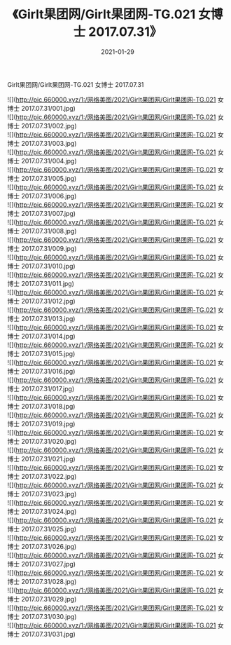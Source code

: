 ﻿---
layout: post
title:  《Girlt果团网/Girlt果团网-TG.021 女博士 2017.07.31》
date:   2021-01-29
img: http://pic.660000.xyz/1:/网络美图/2021/Girlt果团网/Girlt果团网-TG.021 女博士 2017.07.31/000.jpg
categories: [美女, 清纯, 唯美]
---

Girlt果团网/Girlt果团网-TG.021 女博士 2017.07.31

 ![](http://pic.660000.xyz/1:/网络美图/2021/Girlt果团网/Girlt果团网-TG.021 女博士 2017.07.31/001.jpg) <br>![](http://pic.660000.xyz/1:/网络美图/2021/Girlt果团网/Girlt果团网-TG.021 女博士 2017.07.31/002.jpg) <br>![](http://pic.660000.xyz/1:/网络美图/2021/Girlt果团网/Girlt果团网-TG.021 女博士 2017.07.31/003.jpg) <br>![](http://pic.660000.xyz/1:/网络美图/2021/Girlt果团网/Girlt果团网-TG.021 女博士 2017.07.31/004.jpg) <br>![](http://pic.660000.xyz/1:/网络美图/2021/Girlt果团网/Girlt果团网-TG.021 女博士 2017.07.31/005.jpg) <br>![](http://pic.660000.xyz/1:/网络美图/2021/Girlt果团网/Girlt果团网-TG.021 女博士 2017.07.31/006.jpg) <br>![](http://pic.660000.xyz/1:/网络美图/2021/Girlt果团网/Girlt果团网-TG.021 女博士 2017.07.31/007.jpg) <br>![](http://pic.660000.xyz/1:/网络美图/2021/Girlt果团网/Girlt果团网-TG.021 女博士 2017.07.31/008.jpg) <br>![](http://pic.660000.xyz/1:/网络美图/2021/Girlt果团网/Girlt果团网-TG.021 女博士 2017.07.31/009.jpg) <br>![](http://pic.660000.xyz/1:/网络美图/2021/Girlt果团网/Girlt果团网-TG.021 女博士 2017.07.31/010.jpg) <br>![](http://pic.660000.xyz/1:/网络美图/2021/Girlt果团网/Girlt果团网-TG.021 女博士 2017.07.31/011.jpg) <br>![](http://pic.660000.xyz/1:/网络美图/2021/Girlt果团网/Girlt果团网-TG.021 女博士 2017.07.31/012.jpg) <br>![](http://pic.660000.xyz/1:/网络美图/2021/Girlt果团网/Girlt果团网-TG.021 女博士 2017.07.31/013.jpg) <br>![](http://pic.660000.xyz/1:/网络美图/2021/Girlt果团网/Girlt果团网-TG.021 女博士 2017.07.31/014.jpg) <br>![](http://pic.660000.xyz/1:/网络美图/2021/Girlt果团网/Girlt果团网-TG.021 女博士 2017.07.31/015.jpg) <br>![](http://pic.660000.xyz/1:/网络美图/2021/Girlt果团网/Girlt果团网-TG.021 女博士 2017.07.31/016.jpg) <br>![](http://pic.660000.xyz/1:/网络美图/2021/Girlt果团网/Girlt果团网-TG.021 女博士 2017.07.31/017.jpg) <br>![](http://pic.660000.xyz/1:/网络美图/2021/Girlt果团网/Girlt果团网-TG.021 女博士 2017.07.31/018.jpg) <br>![](http://pic.660000.xyz/1:/网络美图/2021/Girlt果团网/Girlt果团网-TG.021 女博士 2017.07.31/019.jpg) <br>![](http://pic.660000.xyz/1:/网络美图/2021/Girlt果团网/Girlt果团网-TG.021 女博士 2017.07.31/020.jpg) <br>![](http://pic.660000.xyz/1:/网络美图/2021/Girlt果团网/Girlt果团网-TG.021 女博士 2017.07.31/021.jpg) <br>![](http://pic.660000.xyz/1:/网络美图/2021/Girlt果团网/Girlt果团网-TG.021 女博士 2017.07.31/022.jpg) <br>![](http://pic.660000.xyz/1:/网络美图/2021/Girlt果团网/Girlt果团网-TG.021 女博士 2017.07.31/023.jpg) <br>![](http://pic.660000.xyz/1:/网络美图/2021/Girlt果团网/Girlt果团网-TG.021 女博士 2017.07.31/024.jpg) <br>![](http://pic.660000.xyz/1:/网络美图/2021/Girlt果团网/Girlt果团网-TG.021 女博士 2017.07.31/025.jpg) <br>![](http://pic.660000.xyz/1:/网络美图/2021/Girlt果团网/Girlt果团网-TG.021 女博士 2017.07.31/026.jpg) <br>![](http://pic.660000.xyz/1:/网络美图/2021/Girlt果团网/Girlt果团网-TG.021 女博士 2017.07.31/027.jpg) <br>![](http://pic.660000.xyz/1:/网络美图/2021/Girlt果团网/Girlt果团网-TG.021 女博士 2017.07.31/028.jpg) <br>![](http://pic.660000.xyz/1:/网络美图/2021/Girlt果团网/Girlt果团网-TG.021 女博士 2017.07.31/029.jpg) <br>![](http://pic.660000.xyz/1:/网络美图/2021/Girlt果团网/Girlt果团网-TG.021 女博士 2017.07.31/030.jpg) <br>![](http://pic.660000.xyz/1:/网络美图/2021/Girlt果团网/Girlt果团网-TG.021 女博士 2017.07.31/031.jpg) <br>